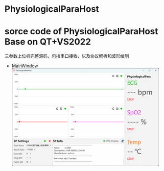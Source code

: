 # PhysiologicalParaHost
# sorce code of PhysiologicalParaHost Base on QT+VS2022
三参数上位机完整源码，包括串口接收，以及协议解析和波形绘制
- MainWindow
![image](https://github.com/PAPRIKA-T/PhysiologicalParaHost/blob/master/Img/MainWindow.png)
